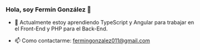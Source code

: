 ### Hola, soy Fermín González 👋


- 🌱 Actualmente estoy aprendiendo TypeScript y Angular para trabajar en el Front-End y PHP para el Back-End.

- 📫 Como contactarme: fermingonzalez011@gmail.com

